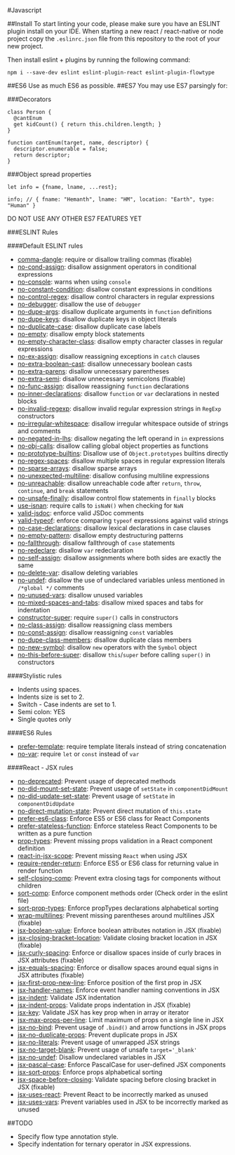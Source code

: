 #Javascript

##Install
To start linting your code, please make sure you have an ESLINT plugin install on your IDE.
When starting a new react / react-native or node project copy the ```.eslinrc.json``` file from this repository to the root of your new project.

Then install eslint + plugins by running the following command:
```
npm i --save-dev eslint eslint-plugin-react eslint-plugin-flowtype
```

##ES6
Use as much ES6 as possible.
##ES7
You may use ES7 parsingly for:

###Decorators

```
class Person {
  @cantEnum
  get kidCount() { return this.children.length; }
}

function cantEnum(target, name, descriptor) {
  descriptor.enumerable = false;
  return descriptor;
}
``` 
###Object spread properties

```
let info = {fname, lname, ...rest};

info; // { fname: "Hemanth", lname: "HM", location: "Earth", type: "Human" }
```

DO NOT USE ANY OTHER ES7 FEATURES YET

###ESLINT Rules

####Default ESLINT rules
* [comma-dangle](http://eslint.org/docs/rules/comma-dangle): require or disallow trailing commas  (fixable)
* [no-cond-assign](http://eslint.org/docs/rules/no-cond-assign): disallow assignment operators in conditional expressions 
* [no-console](http://eslint.org/docs/rules/no-console): warns when  using `console` 
* [no-constant-condition](http://eslint.org/docs/rules/no-constant-condition): disallow constant expressions in conditions 
* [no-control-regex](http://eslint.org/docs/rules/no-control-regex): disallow control characters in regular expressions 
* [no-debugger](http://eslint.org/docs/rules/no-debugger): disallow the use of `debugger` 
* [no-dupe-args](http://eslint.org/docs/rules/no-dupe-args): disallow duplicate arguments in `function` definitions 
* [no-dupe-keys](http://eslint.org/docs/rules/no-dupe-keys): disallow duplicate keys in object literals 
* [no-duplicate-case](http://eslint.org/docs/rules/no-duplicate-case): disallow duplicate case labels 
* [no-empty](http://eslint.org/docs/rules/no-empty): disallow empty block statements 
* [no-empty-character-class](http://eslint.org/docs/rules/no-empty-character-class): disallow empty character classes in regular expressions 
* [no-ex-assign](http://eslint.org/docs/rules/no-ex-assign): disallow reassigning exceptions in `catch` clauses 
* [no-extra-boolean-cast](http://eslint.org/docs/rules/no-extra-boolean-cast): disallow unnecessary boolean casts 
* [no-extra-parens](http://eslint.org/docs/rules/no-extra-parens): disallow unnecessary parentheses
* [no-extra-semi](http://eslint.org/docs/rules/no-extra-semi): disallow unnecessary semicolons  (fixable)
* [no-func-assign](http://eslint.org/docs/rules/no-func-assign): disallow reassigning `function` declarations 
* [no-inner-declarations](http://eslint.org/docs/rules/no-inner-declarations): disallow `function` or `var` declarations in nested blocks 
* [no-invalid-regexp](http://eslint.org/docs/rules/no-invalid-regexp): disallow invalid regular expression strings in `RegExp` constructors 
* [no-irregular-whitespace](http://eslint.org/docs/rules/no-irregular-whitespace): disallow irregular whitespace outside of strings and comments 
* [no-negated-in-lhs](http://eslint.org/docs/rules/no-negated-in-lhs): disallow negating the left operand in `in` expressions 
* [no-obj-calls](http://eslint.org/docs/rules/no-obj-calls): disallow calling global object properties as functions 
* [no-prototype-builtins](http://eslint.org/docs/rules/no-prototype-builtins): Disallow use of `Object.prototypes` builtins directly
* [no-regex-spaces](http://eslint.org/docs/rules/no-regex-spaces): disallow multiple spaces in regular expression literals 
* [no-sparse-arrays](http://eslint.org/docs/rules/no-sparse-arrays): disallow sparse arrays 
* [no-unexpected-multiline](http://eslint.org/docs/rules/no-unexpected-multiline): disallow confusing multiline expressions 
* [no-unreachable](http://eslint.org/docs/rules/no-unreachable): disallow unreachable code after `return`, `throw`, `continue`, and `break` statements 
* [no-unsafe-finally](http://eslint.org/docs/rules/no-unsafe-finally): disallow control flow statements in `finally` blocks
* [use-isnan](http://eslint.org/docs/rules/use-isnan): require calls to `isNaN()` when checking for `NaN` 
* [valid-jsdoc](http://eslint.org/docs/rules/valid-jsdoc): enforce valid JSDoc comments
* [valid-typeof](http://eslint.org/docs/rules/valid-typeof): enforce comparing `typeof` expressions against valid strings 
* [no-case-declarations](http://eslint.org/docs/rules/no-case-declarations): disallow lexical declarations in case clauses 
* [no-empty-pattern](http://eslint.org/docs/rules/no-empty-pattern): disallow empty destructuring patterns
* [no-fallthrough](http://eslint.org/docs/rules/no-fallthrough): disallow fallthrough of `case` statements
* [no-redeclare](http://eslint.org/docs/rules/no-redeclare): disallow `var` redeclaration
* [no-self-assign](http://eslint.org/docs/rules/no-self-assign): disallow assignments where both sides are exactly the same
* [no-delete-var](http://eslint.org/docs/rules/no-delete-var): disallow deleting variables
* [no-undef](http://eslint.org/docs/rules/no-undef): disallow the use of undeclared variables unless mentioned in `/*global */` comments
* [no-unused-vars](http://eslint.org/docs/rules/no-unused-vars): disallow unused variables
* [no-mixed-spaces-and-tabs](http://eslint.org/docs/rules/no-mixed-spaces-and-tabs): disallow mixed spaces and tabs for indentation
* [constructor-super](http://eslint.org/docs/rules/constructor-super): require `super()` calls in constructors
* [no-class-assign](http://eslint.org/docs/rules/no-class-assign): disallow reassigning class members
* [no-const-assign](http://eslint.org/docs/rules/no-const-assign): disallow reassigning `const` variables
* [no-dupe-class-members](http://eslint.org/docs/rules/no-dupe-class-members): disallow duplicate class members
* [no-new-symbol](http://eslint.org/docs/rules/no-new-symbol): disallow `new` operators with the `Symbol` object
* [no-this-before-super](http://eslint.org/docs/rules/no-this-before-super): disallow `this`/`super` before calling `super()` in constructors

####Stylistic rules
* Indents using spaces.
* Indents size is set to 2.
* Switch - Case indents are set to 1.
* Semi colon: YES
* Single quotes only

####ES6 Rules
* [prefer-template](http://eslint.org/docs/rules/prefer-template): require template literals instead of string concatenation
* [no-var](http://eslint.org/docs/rules/no-var): require `let` or `const` instead of `var`

####React - JSX rules

* [no-deprecated](https://github.com/yannickcr/eslint-plugin-react/blob/master/docs/rules/no-deprecated.md): Prevent usage of deprecated methods
* [no-did-mount-set-state](https://github.com/yannickcr/eslint-plugin-react/blob/master/docs/rules/no-did-mount-set-state.md): Prevent usage of `setState` in `componentDidMount`
* [no-did-update-set-state](https://github.com/yannickcr/eslint-plugin-react/blob/master/docs/rules/no-did-update-set-state.md): Prevent usage of `setState` in `componentDidUpdate`
* [no-direct-mutation-state](https://github.com/yannickcr/eslint-plugin-react/blob/master/docs/rules/no-direct-mutation-state.md): Prevent direct mutation of `this.state`
* [prefer-es6-class](https://github.com/yannickcr/eslint-plugin-react/blob/master/docs/rules/prefer-es6-class.md): Enforce ES5 or ES6 class for React Components
* [prefer-stateless-function](https://github.com/yannickcr/eslint-plugin-react/blob/master/docs/rules/prefer-stateless-function.md): Enforce stateless React Components to be written as a pure function
* [prop-types](https://github.com/yannickcr/eslint-plugin-react/blob/master/docs/rules/prop-types.md): Prevent missing props validation in a React component definition
* [react-in-jsx-scope](https://github.com/yannickcr/eslint-plugin-react/blob/master/docs/rules/react-in-jsx-scope.md): Prevent missing `React` when using JSX
* [require-render-return](https://github.com/yannickcr/eslint-plugin-react/blob/master/docs/rules/require-render-return.md): Enforce ES5 or ES6 class for returning value in render function
* [self-closing-comp](https://github.com/yannickcr/eslint-plugin-react/blob/master/docs/rules/self-closing-comp.md): Prevent extra closing tags for components without children
* [sort-comp](https://github.com/yannickcr/eslint-plugin-react/blob/master/docs/rules/sort-comp.md): Enforce component methods order (Check order in the eslint file)
* [sort-prop-types](https://github.com/yannickcr/eslint-plugin-react/blob/master/docs/rules/sort-prop-types.md): Enforce propTypes declarations alphabetical sorting
* [wrap-multilines](https://github.com/yannickcr/eslint-plugin-react/blob/master/docs/rules/wrap-multilines.md): Prevent missing parentheses around multilines JSX (fixable)
* [jsx-boolean-value](https://github.com/yannickcr/eslint-plugin-react/blob/master/docs/rules/jsx-boolean-value.md): Enforce boolean attributes notation in JSX (fixable)
* [jsx-closing-bracket-location](https://github.com/yannickcr/eslint-plugin-react/blob/master/docs/rules/jsx-closing-bracket-location.md): Validate closing bracket location in JSX (fixable)
* [jsx-curly-spacing](https://github.com/yannickcr/eslint-plugin-react/blob/master/docs/rules/jsx-curly-spacing.md): Enforce or disallow spaces inside of curly braces in JSX attributes (fixable)
* [jsx-equals-spacing](https://github.com/yannickcr/eslint-plugin-react/blob/master/docs/rules/jsx-equals-spacing.md): Enforce or disallow spaces around equal signs in JSX attributes (fixable)
* [jsx-first-prop-new-line](https://github.com/yannickcr/eslint-plugin-react/blob/master/docs/rules/jsx-first-prop-new-line.md): Enforce position of the first prop in JSX
* [jsx-handler-names](https://github.com/yannickcr/eslint-plugin-react/blob/master/docs/rules/jsx-handler-names.md): Enforce event handler naming conventions in JSX
* [jsx-indent](https://github.com/yannickcr/eslint-plugin-react/blob/master/docs/rules/jsx-indent.md): Validate JSX indentation
* [jsx-indent-props](https://github.com/yannickcr/eslint-plugin-react/blob/master/docs/rules/jsx-indent-props.md): Validate props indentation in JSX (fixable)
* [jsx-key](https://github.com/yannickcr/eslint-plugin-react/blob/master/docs/rules/jsx-key.md): Validate JSX has key prop when in array or iterator
* [jsx-max-props-per-line](https://github.com/yannickcr/eslint-plugin-react/blob/master/docs/rules/jsx-max-props-per-line.md): Limit maximum of props on a single line in JSX
* [jsx-no-bind](https://github.com/yannickcr/eslint-plugin-react/blob/master/docs/rules/jsx-no-bind.md): Prevent usage of `.bind()` and arrow functions in JSX props
* [jsx-no-duplicate-props](https://github.com/yannickcr/eslint-plugin-react/blob/master/docs/rules/jsx-no-duplicate-props.md): Prevent duplicate props in JSX
* [jsx-no-literals](https://github.com/yannickcr/eslint-plugin-react/blob/master/docs/rules/jsx-no-literals.md): Prevent usage of unwrapped JSX strings
* [jsx-no-target-blank](https://github.com/yannickcr/eslint-plugin-react/blob/master/docs/rules/jsx-no-target-blank.md): Prevent usage of unsafe `target='_blank'`
* [jsx-no-undef](https://github.com/yannickcr/eslint-plugin-react/blob/master/docs/rules/jsx-no-undef.md): Disallow undeclared variables in JSX
* [jsx-pascal-case](https://github.com/yannickcr/eslint-plugin-react/blob/master/docs/rules/jsx-pascal-case.md): Enforce PascalCase for user-defined JSX components
* [jsx-sort-props](https://github.com/yannickcr/eslint-plugin-react/blob/master/docs/rules/jsx-sort-props.md): Enforce props alphabetical sorting
* [jsx-space-before-closing](https://github.com/yannickcr/eslint-plugin-react/blob/master/docs/rules/jsx-space-before-closing.md): Validate spacing before closing bracket in JSX (fixable)
* [jsx-uses-react](https://github.com/yannickcr/eslint-plugin-react/blob/master/docs/rules/jsx-uses-react.md): Prevent React to be incorrectly marked as unused
* [jsx-uses-vars](https://github.com/yannickcr/eslint-plugin-react/blob/master/docs/rules/jsx-uses-vars.md): Prevent variables used in JSX to be incorrectly marked as unused


##TODO

* Specify flow type annotation style.
* Specify indentation for ternary operator in JSX expressions.